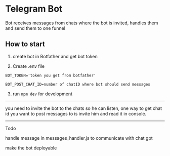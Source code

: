 # Telegram Bot

Bot receives messages from chats where the bot is invited,
handles them and send them to one funnel

## How to start

1) create bot in Botfather and get bot token

2) Create .env file

```
BOT_TOKEN='token you get from botfather'

BOT_POST_CHAT_ID=number of chatID where bot should send messages

```

3) run `npm dev` for development


-----

you need to invite the bot to the chats so he can listen,
one way to get chat id you want to post messages to is invite him and read it in console.

---

Todo

handle message in messages_handler.js to communicate with chat gpt

make the bot deployable